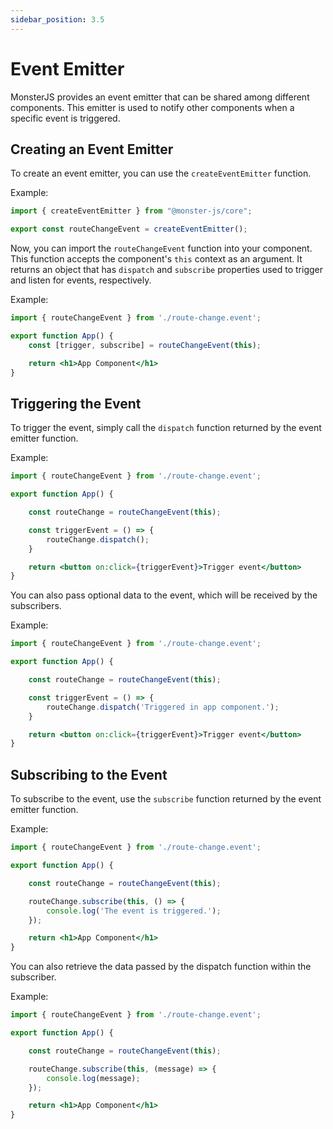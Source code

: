 ```yaml
---
sidebar_position: 3.5
---
```


# Event Emitter

MonsterJS provides an event emitter that can be shared among different components. This emitter is used to notify other components when a specific event is triggered.

## Creating an Event Emitter

To create an event emitter, you can use the `createEventEmitter` function.

Example:

```jsx
import { createEventEmitter } from "@monster-js/core";

export const routeChangeEvent = createEventEmitter();
```

Now, you can import the `routeChangeEvent` function into your component.
This function accepts the component's `this` context as an argument.
It returns an object that has `dispatch` and `subscribe` properties used to trigger and listen for events, respectively.

Example:

```jsx
import { routeChangeEvent } from './route-change.event';

export function App() {
    const [trigger, subscribe] = routeChangeEvent(this);

    return <h1>App Component</h1>
}
```

## Triggering the Event

To trigger the event, simply call the `dispatch` function returned by the event emitter function.

Example:

```jsx
import { routeChangeEvent } from './route-change.event';

export function App() {

    const routeChange = routeChangeEvent(this);

    const triggerEvent = () => {
        routeChange.dispatch();
    }

    return <button on:click={triggerEvent}>Trigger event</button>
}
```

You can also pass optional data to the event, which will be received by the subscribers.

Example:

```jsx
import { routeChangeEvent } from './route-change.event';

export function App() {

    const routeChange = routeChangeEvent(this);

    const triggerEvent = () => {
        routeChange.dispatch('Triggered in app component.');
    }

    return <button on:click={triggerEvent}>Trigger event</button>
}
```

## Subscribing to the Event

To subscribe to the event, use the `subscribe` function returned by the event emitter function.

Example:

```jsx
import { routeChangeEvent } from './route-change.event';

export function App() {

    const routeChange = routeChangeEvent(this);

    routeChange.subscribe(this, () => {
        console.log('The event is triggered.');
    });

    return <h1>App Component</h1>
}
```

You can also retrieve the data passed by the dispatch function within the subscriber.

Example:

```jsx
import { routeChangeEvent } from './route-change.event';

export function App() {

    const routeChange = routeChangeEvent(this);

    routeChange.subscribe(this, (message) => {
        console.log(message);
    });

    return <h1>App Component</h1>
}
```